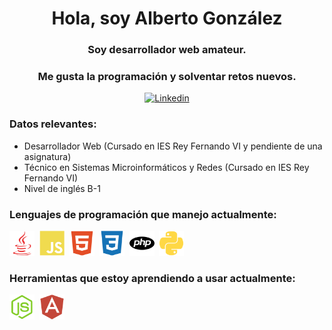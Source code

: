 <div id="header" align="center">
  <h1 align="center">Hola, soy Alberto González</h1>
  <h3 align="center">Soy desarrollador web amateur.</h3>
  <h3 align="center">Me gusta la programación y solventar retos nuevos.</h3>
</div>
<div id "badges" align="center">
  <a href="https://www.linkedin.com/in/alberto-gonzález-dev">
    <img src="https://img.shields.io/badge/LinkedIn-0077B5?style=for-the-badge&logo=linkedin&logoColor=white" title="Linkedin" alt="Linkedin"/>
   </a>
</div>

### Datos relevantes:
- Desarrollador Web (Cursado en IES Rey Fernando VI y pendiente de una asignatura)
- Técnico en Sistemas Microinformáticos y Redes (Cursado en IES Rey Fernando VI)
- Nivel de inglés B-1

<div align="left">
<h3> Lenguajes de programación que manejo actualmente: </h3>
<img src="https://github.com/devicons/devicon/blob/master/icons/java/java-plain.svg" title="Java" alt="Java" width="40" height="40"/>&nbsp;
<img src="https://github.com/devicons/devicon/blob/master/icons/javascript/javascript-plain.svg" title="JavaS" alt="JavaS" width="40" height="40"/>&nbsp;
<img src="https://github.com/devicons/devicon/blob/master/icons/html5/html5-plain.svg" title="HTML5" alt="HTML5" width="40" height="40"/>&nbsp;
<img src="https://github.com/devicons/devicon/blob/master/icons/css3/css3-plain.svg" title="CSS3" alt="CSS3" width="40" height="40"/>&nbsp;
<img src="https://github.com/devicons/devicon/blob/master/icons/php/php-plain.svg" title="PHP" alt="PHP" width="40" height="40"/>&nbsp;
<img src="https://github.com/devicons/devicon/blob/master/icons/python/python-plain.svg" title="Python" alt="Python" width="40" height="40"/>&nbsp;
<h3> Herramientas que estoy aprendiendo a usar actualmente: </h3>
<img src="https://github.com/devicons/devicon/blob/master/icons/nodejs/nodejs-plain.svg" title="NodeJS" alt="NodeJS" width="40" height="40"/>&nbsp;
<img src="https://github.com/devicons/devicon/blob/master/icons/angularjs/angularjs-plain.svg" title="Angular" alt="Angular" width="40" height="40"/>&nbsp;
</div>
